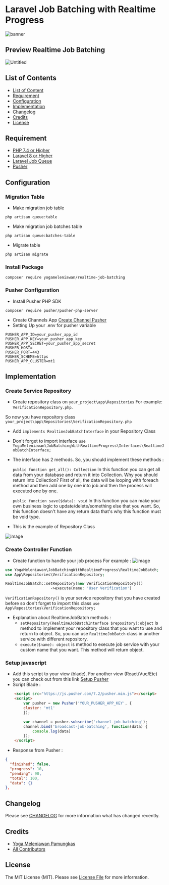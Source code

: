 # Laravel Job Batching with Realtime Progress

![banner](https://github.com/yogameleniawan/laravel-queue-realtime-progress/assets/64576201/42cf05bb-559d-4f62-950d-c1c66ebb4a8a)




## Preview Realtime Job Batching

![Untitled](https://github.com/yogameleniawan/job-batching-with-realtime-progress/assets/64576201/039aacca-dcab-4fc2-a5e9-b99e1e0202ab)

## List of Contents
- [List of Content](#list-of-contents)
- [Requirement](#requirement)
- [Configuration](#configuration)
- [Implementation](#implementation)
- [Changelog](#changelog)
- [Credits](#credits)
- [License](#license)

## Requirement
- [PHP 7.4 or Higher](https://www.php.net/)
- [Laravel 8 or Higher](https://www.laravel.com/)
- [Laravel Job Queue](https://laravel.com/docs/10.x/queues#jobs-and-database-transactions)
- [Pusher](https://pusher.com/)

## Configuration

### Migration Table
- Make migration job table
```
php artisan queue:table
```

- Make migration job batches table
```
php artisan queue:batches-table
```

- Migrate table
```
php artisan migrate
```

### Install Package

```
composer require yogameleniawan/realtime-job-batching
```

### Pusher Configuration
- Install Pusher PHP SDK
```
composer require pusher/pusher-php-server
```
- Create Channels App [Create Channel Pusher](https://dashboard.pusher.com/channels)
- Setting Up your .env for pusher variable
```
PUSHER_APP_ID=your_pusher_app_id
PUSHER_APP_KEY=your_pusher_app_key
PUSHER_APP_SECRET=your_pusher_app_secret
PUSHER_HOST=
PUSHER_PORT=443
PUSHER_SCHEME=https
PUSHER_APP_CLUSTER=mt1
```

## Implementation

### Create Service Repository
- Create repository class on `your_project\app\Repositories`
For example: `VerificationRepository.php`.

So now you have repository class `your_project\app\Repositories\VerificationRepository.php`
- Add `implements RealtimeJobBatchInterface`  in your Repository Class
- Don't forget to import interface `use YogaMeleniawan\JobBatchingWithRealtimeProgress\Interfaces\RealtimeJobBatchInterface;`
- The interface has 2 methods. So, you should implement these methods :
  
  `public function get_all(): Collection`
  In this function you can get all data from your database and return it into Collection. Why you should return into Collection? First of all, the data will be looping with foreach method and then add one by one into job and then the process will executed one by one.
  
  `public function save($data): void`
  In this function you can make your own business logic to update/delete/something else that you want. So, this function doesn't have any return data that's why this function must be void type.
- This is the example of Repository Class

![image](https://github.com/yogameleniawan/job-batching-with-realtime-progress/assets/64576201/a73774ed-6854-4bec-895d-074f0fbf82e8)

### Create Controller Function
- Create function to handle your job process
For example : 
![image](https://github.com/yogameleniawan/job-batching-with-realtime-progress/assets/64576201/cf73e608-a93d-410e-a1bc-5ab98dbd7ca7)

```php
use YogaMeleniawan\JobBatchingWithRealtimeProgress\RealtimeJobBatch;
use App\Repositories\VerificationRepository;

RealtimeJobBatch::setRepository(new VerificationRepository())
                    ->execute(name: 'User Verification')
```

`VerificationRepository()` is your service repository that you have created before so don't forget to import this class `use App\Repositories\VerificationRepository;`
- Explanation about RealtimeJobBatch methods :
  - `setRepository(RealtimeJobBatchInterface $repository):object` is method to implement your repository class that you want to use and return to object. So, you can use `RealtimeJobBatch` class in another service with different repository.
  - `execute($name): object` is method to execute job service with your custom name that you want. This method will return object.

### Setup javascript
- Add this script to your view (blade). For another view (React/Vue/Etc) you can check out from this link [Setup Pusher](https://pusher.com/docs/channels/getting_started/javascript/?ref=docs-index)
- Script Blade :
```html
    <script src="https://js.pusher.com/7.2/pusher.min.js"></script>
    <script>
        var pusher = new Pusher('YOUR_PUSHER_APP_KEY', {
        cluster: 'mt1'
        });

        var channel = pusher.subscribe('channel-job-batching');
        channel.bind('broadcast-job-batching', function(data) {
            console.log(data)
        });
    </script>
```

- Response from Pusher :

```json
{
  "finished": false,
  "progress": 10,
  "pending": 90,
  "total": 100,
  "data": {}
},
```

## Changelog

Please see [CHANGELOG](CHANGELOG.md) for more information what has changed recently.

## Credits

- [Yoga Meleniawan Pamungkas](https://github.com/yogameleniawan)
- [All Contributors](../../contributors)

## License

The MIT License (MIT). Please see [License File](LICENSE.md) for more information.

